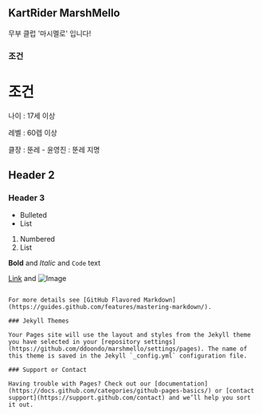 ## KartRider MarshMello

무부 클럽 '마시멜로' 입니다!

### 조건


# 조건

나이 : 17세 이상 

레벨 : 60렙 이상

클장 : 뚠레     -     윤영진 : 뚠레 지명

## Header 2
### Header 3

- Bulleted
- List

1. Numbered
2. List

**Bold** and _Italic_ and `Code` text

[Link](url) and ![Image](src)
```

For more details see [GitHub Flavored Markdown](https://guides.github.com/features/mastering-markdown/).

### Jekyll Themes

Your Pages site will use the layout and styles from the Jekyll theme you have selected in your [repository settings](https://github.com/ddoondo/marshmello/settings/pages). The name of this theme is saved in the Jekyll `_config.yml` configuration file.

### Support or Contact

Having trouble with Pages? Check out our [documentation](https://docs.github.com/categories/github-pages-basics/) or [contact support](https://support.github.com/contact) and we’ll help you sort it out.
